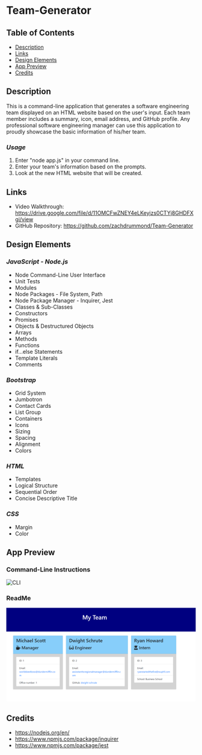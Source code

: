 # Team-Generator

## Table of Contents
* [Description](#Description)
* [Links](#Links)
* [Design Elements](#Design-Elements)
* [App Preview](#App-Preview)
* [Credits](#Credits)

## Description
This is a command-line application that generates a software engineering team displayed on an HTML website based on the user's input. Each team member includes a summary, icon, email address, and GitHub profile. Any professional software engineering manager can use this application to proudly showcase the basic information of his/her team.

### *Usage*
1. Enter "node app.js" in your command line.
2. Enter your team's information based on the prompts.
3. Look at the new HTML website that will be created.

## Links
* Video Walkthrough: https://drive.google.com/file/d/11OMCFwZNEY4eLKeyjzs0CTYj8GHDFXgi/view
* GitHub Repository: https://github.com/zachdrummond/Team-Generator

## Design Elements
### *JavaScript - Node.js*
* Node Command-Line User Interface
* Unit Tests
* Modules
* Node Packages - File System, Path
* Node Package Manager - Inquirer, Jest
* Classes & Sub-Classes
* Constructors
* Promises
* Objects & Destructured Objects
* Arrays
* Methods
* Functions
* if...else Statements
* Template Literals
* Comments

### *Bootstrap*
* Grid System
* Jumbotron
* Contact Cards
* List Group
* Containers
* Icons
* Sizing
* Spacing
* Alignment
* Colors

### *HTML*
* Templates
* Logical Structure
* Sequential Order
* Concise Descriptive Title

### *CSS*
* Margin
* Color

## App Preview
### Command-Line Instructions
![CLI](./images/)
### ReadMe
![ReadMe](./Assets/office.png)

## Credits
* https://nodejs.org/en/
* https://www.npmjs.com/package/inquirer
* https://www.npmjs.com/package/jest